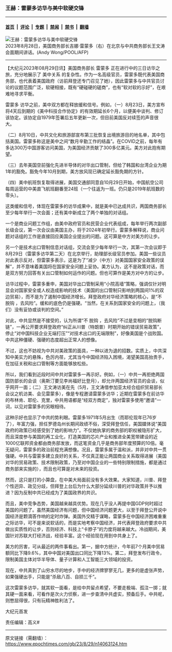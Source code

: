 ### 王赫：雷蒙多访华与美中软硬交锋

---

#### [首页](../../../..?n14063124) &nbsp;|&nbsp; [评论](../../../../../epoch-comment?n14063124) &nbsp;|&nbsp; [专题](../../../../../epoch-special?n14063124) &nbsp;|&nbsp; [禁闻](../../../../../epoch-news?n14063124) &nbsp;|&nbsp; [禁书](../../../../../books?n14063124) &nbsp;|&nbsp; [翻墙](https://github.com/gfw-breaker/nogfw/blob/master/README.md?n14063124)


<div><img alt="王赫：雷蒙多访华与美中软硬交锋" class="attachment-djy_600_400 size-djy_600_400 wp-post-image" src="https://i.epochtimes.com/assets/uploads/2023/08/id14063130-000_33TE4EK-.jpeg"/>
<div class="caption">
 2023年8月28日，美国商务部长吉娜‧雷蒙多（右）在北京与中共商务部长王文涛会面期间讲话。(Andy Wong/POOL/AFP)
</div></div><hr/><div class="post_content" id="artbody" itemprop="articleBody">
 <!-- article content begin -->
 <p>
  【大纪元2023年08月29日讯】美国商务部长
  <ok href="https://www.epochtimes.com/gb/tag/%E9%9B%B7%E8%92%99%E5%A4%9A.html">
   雷蒙多
  </ok>
  正在进行中的三日访华之旅，充分地展示了
  <ok href="https://www.epochtimes.com/gb/tag/%E7%BE%8E%E4%B8%AD%E5%85%B3%E7%B3%BB.html">
   美中关系
  </ok>
  的复杂性。作为一名高级官员，雷蒙多既代表美国商务部，也代表着美国政府（访前拜登还专门召见了她），因此雷蒙多与中共官员讨论的议题范围广泛，软硬相接，既有“硬碰硬的磋商”，也有“软对软的示好”，在艰难地寻求平衡。
 </p>
 <p>
  <ok href="https://www.epochtimes.com/gb/tag/%E9%9B%B7%E8%92%99%E5%A4%9A.html">
   雷蒙多
  </ok>
  访华之前，美中双方都在释放缓和信号。例如，（一）8月23日，美方宣布将4天后到期的《美中科技合作协定》的有效期延长6个月，以便美中谈判、修订该协定。该协定自1979年签署后五年更新一次，但目前美国反对续签的声音很大。
 </p>
 <p>
  （二）8月10日，中共文化和旅游部宣布第三批恢复出境旅游目的地名单，其中包括美国。雷蒙多称这是美中之间“数月辛勤工作的结晶”。在COVID之前，每年有多达300万中国游客访问美国，为美国经济贡献了300多亿美元。美方对此抱有期望。
 </p>
 <p>
  （三）去年美国空前强化先进半导体的对华出口管制，但给了韩国和台湾企业为期1年的豁免。豁免今年10月到期，美方放风现已确定延长豁免期的方针。
 </p>
 <p>
  （四）美中航班恢复取得进展，美国交通部同意自10月29日开始，中国航空公司每周运营的中美直飞航班翻番至24班（一个往返为一班。仍只是2019年航班数的零头）。
 </p>
 <p>
  这类缓和信号，体现在雷蒙多的访华成果中，就是美中已达成共识，两国商务部长至少每年举行一次会面；还有美中新成立了两个单独的对话组。
 </p>
 <p>
  一个是商业问题工作组，由美中政府官员和民营企业代表组成，每年举行两次副部长级会议，第一次会议由美国主办，将于2024年初举行。雷蒙多解释说，商业问题对话组的工作是直接回应美国企业提出的问题。这可算是中方对美方的让步。
 </p>
 <p>
  另一个是技术出口管制信息对话组，交流会至少每年举行一次，其第一次会议即于8月29日（雷蒙多访华第二天）在北京举行，助理部长级官员参加。美国一些议员对此表示反对，但雷蒙多表示，这是为了“减少（中方）对美国国家安全政策的误解”，并不意味着美国将在国家安全问题上妥协。美方认为，这不是政策对话，而是双方努力回答有关出口管制如何运作的问题。但也可算作是美方对中方的让步。
 </p>
 <p>
  访华过程中，雷蒙多重申，美国对华出口管制采用“小院高墙”策略，强调仅针对明显会对国家安全或人权造成影响的技术（美国的出口管制只影响到两国间1%的双边贸易），而不是为了遏制中国经济增长。拜登政府对华经济策略的核心，是“不
  <ok href="https://www.epochtimes.com/gb/tag/%E8%84%B1%E9%92%A9.html">
   脱钩
  </ok>
  ，去风险”。缓和的底色仍是强硬。“当然，在关系到国家安全的问题上，（我们）没有妥协或谈判的空间。”
 </p>
 <p>
  对此，中共显然是不接受的，认为所谓“不
  <ok href="https://www.epochtimes.com/gb/tag/%E8%84%B1%E9%92%A9.html">
   脱钩
  </ok>
  ，去风险”不过是变相的“脱钩断链”，一再公开要求拜登政府“纠正从川普（特朗普）时期开始的错误贸易政策”，停止“对中国科技企业无端打压”“对技术出口的无端限制”，好像美国是个战败国。中共这种僵硬、强硬的态度超出正常人的想像。
 </p>
 <p>
  不过，这也不妨视为中共对美政策的面具，一种以进为退的招数。实质上，中共深知中美实力的悬殊，色厉内荏，尤其当今中国经济陷入困境，渴望美国高抬贵手，在加征关税和出口管制等方面能够放松些。
 </p>
 <p>
  所以，我们看到近段时间中共对雷蒙多一再示好。例如，（一）中共一再拒绝两国国防部长的会谈（奥斯汀要见李尚福好比登月），却允许两国经济官员的会谈，似乎网开一面；（二）王文涛访美在先（5月，王文涛借参加亚太经合组织贸易部长会议之机访美、会见雷蒙多），像是专程邀请雷蒙多访华；近期在雷蒙多在前访华的布林肯、耶伦、克里，中共用语都是“经双方商定”，独对雷蒙多使用“邀请”一词，以见对雷蒙多的另眼相待。
 </p>
 <p>
  这种示好也显示了中共的势利眼。雷蒙多1971年5月出生（而耶伦现年已76岁了），年富力强，担任罗德岛州长期间政绩不俗，深受拜登信任，美国媒体说“美国政府的政策已经感受到了她的影响力”。不仅她执掌的商务部的职权被隐形扩大，而且深度参与美国的再工业化，打造美国的芯片产业和推进全美宽带建设的近1000亿联邦资金都由商务部发放，而这笔资金几乎是商务部年度预算的10倍。毫无疑问，雷蒙多的政治前程充满想像。况且，雷蒙多属于温和派，并非对中共一贯强硬。中共与雷蒙多建立良好的关系，不仅真正能让两国商业关系取得进展（美国对华的贸易政策、技术限制政策，乃至对中国企业的一些特别限制措施，都是通过商务部来实施的），而且也可算是对未来的投资。
 </p>
 <p>
  然而，这只是打的小算盘，在中美大局面前没有多大效果。大家知道，川普、拜登个性迥异、政见分歧，但拜登上台后为什么大部分延续川普的对华政策并予以推进？因为反制中共已经成为了美国政界的共识。
 </p>
 <p>
  而且，美中竞争态势，美国越来越具优势。现在几乎没人再提中国GDP何时超过美国的问题了。虽然美国经济有问题，但中国经济问题更大，以至于拜登公开说中国经济是颗滴答作响的定时炸弹。美国外交精于谋略，雷蒙多在中国经济困难重重之际访华，可不是来说软话的，而是实地考察中国经济，并代表拜登政府要求中共做出实质性的让步，否则经济、科技上“卡脖子”的力度将越来越大。冷战期间，美国针对苏联大打经济战，经验丰富。这个经验现在用到中共身上了。
 </p>
 <p>
  美方的厉害，可从最近的两件事看出。第一，据中方统计，今年前7个月美中贸易额同比下降9.6%，其中中国对美国出口同比下降13%。第二，拜登发布行政令，限制美国主体对华半导体、量子计算和人工智能三大领域的投资。
 </p>
 <p>
  现在，中共真到了山穷水尽的地步，手中的经济牌寥寥无几，更多的是虚张声势，如果强硬出手，只能是“杀敌八百、自损三千”。
 </p>
 <p>
  这次雷蒙多访华，就其软一面看，是给中共留点希望，不要走极端、孤注一掷；就其硬一面来看，可看作是次火力侦察，进一步查清中共虚实，预备后手。中共呢，则憋屈得很，只有玩精神胜利法了。
 </p>
 <p>
  大纪元首发
 </p>
 <p>
  责任编辑：高义#
 </p>
 <!-- article content end -->
 <div id="below_article_ad">
 </div>
</div>


---

原文链接（需翻墙）：https://www.epochtimes.com/gb/23/8/29/n14063124.htm